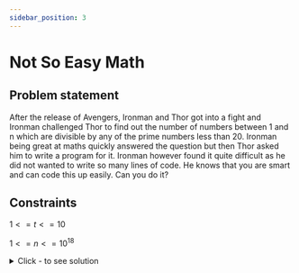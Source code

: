 ```yaml
---
sidebar_position: 3
---
```


# Not So Easy Math

## Problem statement

After the release of Avengers, Ironman and Thor got into a fight and Ironman challenged Thor to find out the number of numbers between 1 and n which are divisible by any of the prime numbers less than 20. Ironman being great at maths quickly answered the question but then Thor asked him to write a program for it. Ironman however found it quite difficult as he did not wanted to write so many lines of code. He knows that you are smart and can code this up easily. Can you do it?

## Constraints

$1 <= t <= 10$

$1 <= n <= 10^1$$^8$


<details><summary>Click - to see solution</summary>

## Solution
Use Inclusive and Exclusive Principle to solve the problem.

*Links* - https://cp-algorithms.com/combinatorics/inclusion-exclusion.html

Time complexity: $O(2^8)$

import Tabs from '@theme/Tabs';
import TabItem from '@theme/TabItem';

<Tabs>
<TabItem value="cpp" label="C++">

```cpp
#include <iostream>
using namespace std;
#define lli long long int

lli prime[8] = {2, 3, 5, 7, 11, 13, 17, 19};

int main() {
    int t;
    cin >> t;
    while (t--) {
        lli n;
        cin >> n;
        lli ans = 0;
        for (int i = 1; i < (1 << 8); i++) {
            int setbit = __builtin_popcount(i);
            int deno = 1;
            for (int j = 0; j < 8; j++) {
                int mask = 1 << j;
                if (mask & i) {
                    deno *= prime[j];
                }
            }
            if (setbit & 1) {
                ans += n / deno;
            } else {
                ans -= n / deno;
            }
        }
        cout << ans << '\n';
    }
}
```
</TabItem>

<TabItem value="py" label="Python">

```py
prime = [2, 3, 5, 7, 11, 13, 17, 19]

for t in range(int(input())):
    n = int(input())
    i = 1; ans = 0
    while i < (1 << 8):
        setbit = bin(i).count('1')
        deno = 1
        for j in range(0, 8):
            mask = ((1 << j) & i)
            if mask:
                deno = deno * prime[j]

        if (setbit & 1):
            ans += n//deno
        else:
            ans -= n//deno
        i += 1

    print(ans)

```

</TabItem>
</Tabs>

</details>
